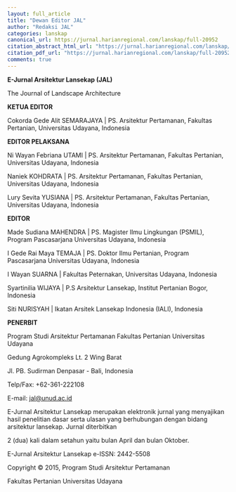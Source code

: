 ```yaml
---
layout: full_article
title: "Dewan Editor JAL"
author: "Redaksi JAL"
categories: lanskap
canonical_url: https://jurnal.harianregional.com/lanskap/full-20952 
citation_abstract_html_url: "https://jurnal.harianregional.com/lanskap/id-20952"
citation_pdf_url: "https://jurnal.harianregional.com/lanskap/full-20952"  
comments: true
---
```


<p><span class="font2" style="font-weight:bold;">E-Jurnal Arsitektur Lansekap (JAL)</span></p>
<p><span class="font1">The Journal of Landscape Architecture</span></p>
<p><span class="font1" style="font-weight:bold;">KETUA EDITOR</span></p>
<p><span class="font0">Cokorda Gede Alit SEMARAJAYA | PS. Arsitektur Pertamanan, Fakultas Pertanian, Universitas Udayana, Indonesia</span></p>
<p><span class="font1" style="font-weight:bold;">EDITOR PELAKSANA</span></p>
<p><span class="font0">Ni Wayan Febriana UTAMI | PS. Arsitektur Pertamanan, Fakultas Pertanian, Universitas Udayana, Indonesia</span></p>
<p><span class="font0">Naniek KOHDRATA | PS. Arsitektur Pertamanan, Fakultas Pertanian, Universitas Udayana, Indonesia</span></p>
<p><span class="font0">Lury Sevita YUSIANA | PS. Arsitektur Pertamanan, Fakultas Pertanian, Universitas Udayana, Indonesia</span></p>
<p><span class="font1" style="font-weight:bold;">EDITOR</span></p>
<p><span class="font0">Made Sudiana MAHENDRA | PS. Magister Ilmu Lingkungan (PSMIL), Program Pascasarjana Universitas Udayana, Indonesia</span></p>
<p><span class="font0">I Gede Rai Maya TEMAJA | PS. Doktor Ilmu Pertanian, Program Pascasarjana Universitas Udayana, Indonesia</span></p>
<p><span class="font0">I Wayan SUARNA | Fakultas Peternakan, Universitas Udayana, Indonesia</span></p>
<p><span class="font0">Syartinilia WIJAYA | P.S Arsitektur Lansekap, Institut Pertanian Bogor, Indonesia</span></p>
<p><span class="font0">Siti NURISYAH | Ikatan Arsitek Lansekap Indonesia (IALI), Indonesia</span></p>
<p><span class="font1" style="font-weight:bold;">PENERBIT</span></p>
<p><span class="font0">Program Studi Arsitektur Pertamanan Fakultas Pertanian Universitas Udayana</span></p>
<p><span class="font0">Gedung Agrokompleks Lt. 2 Wing Barat</span></p>
<p><span class="font0">Jl. PB. Sudirman Denpasar - Bali, Indonesia</span></p>
<p><span class="font0">Telp/Fax: +62-361-222108</span></p>
<p><span class="font0">E-mail: </span><a href="mailto:jal@unud.ac.id"><span class="font0">jal@unud.ac.id</span></a></p>
<p><span class="font0">E-Jurnal Arsitektur Lansekap merupakan elektronik jurnal yang menyajikan hasil penelitian dasar serta ulasan yang berhubungan dengan bidang arsitektur lansekap. Jurnal diterbitkan</span></p>
<p><span class="font0">2 (dua) kali dalam setahun yaitu bulan April dan bulan Oktober.</span></p>
<p><span class="font0">E-Jurnal Arsitektur Lansekap e-ISSN: 2442-5508</span></p>
<p><span class="font0">Copyright © 2015, Program Studi Arsitektur Pertamanan</span></p>
<p><span class="font0">Fakultas Pertanian Universitas Udayana</span></p>